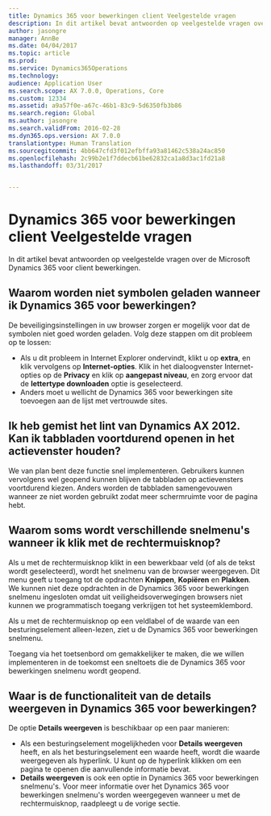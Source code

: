 ```yaml
---
title: Dynamics 365 voor bewerkingen client Veelgestelde vragen
description: In dit artikel bevat antwoorden op veelgestelde vragen over de Microsoft Dynamics 365 voor client bewerkingen.
author: jasongre
manager: AnnBe
ms.date: 04/04/2017
ms.topic: article
ms.prod: 
ms.service: Dynamics365Operations
ms.technology: 
audience: Application User
ms.search.scope: AX 7.0.0, Operations, Core
ms.custom: 12334
ms.assetid: a9a57f0e-a67c-46b1-83c9-5d6350fb3b86
ms.search.region: Global
ms.author: jasongre
ms.search.validFrom: 2016-02-28
ms.dyn365.ops.version: AX 7.0.0
translationtype: Human Translation
ms.sourcegitcommit: 4bb647cfd3f012efbffa93a81462c538a24ac850
ms.openlocfilehash: 2c99b2e1f7ddecb61be62832ca1a8d3ac1fd21a8
ms.lasthandoff: 03/31/2017


---
```


# <a name="dynamics-365-for-operations-client-faq"></a>Dynamics 365 voor bewerkingen client Veelgestelde vragen

In dit artikel bevat antwoorden op veelgestelde vragen over de Microsoft Dynamics 365 voor client bewerkingen.

<a name="why-arent-symbols-loaded-when-i-use-dynamics-365-for-operations"></a>Waarom worden niet symbolen geladen wanneer ik Dynamics 365 voor bewerkingen?
-----------------------------------------------------------------

De beveiligingsinstellingen in uw browser zorgen er mogelijk voor dat de symbolen niet goed worden geladen. Volg deze stappen om dit probleem op te lossen:

-   Als u dit probleem in Internet Explorer ondervindt, klikt u op **extra**, en klik vervolgens op **Internet-opties**.  Klik in het dialoogvenster Internet-opties op de **Privacy** en klik op **aangepast niveau**, en zorg ervoor dat de **lettertype downloaden** optie is geselecteerd.
-   Anders moet u wellicht de Dynamics 365 voor bewerkingen site toevoegen aan de lijst met vertrouwde sites.

## <a name="i-miss-the-ribbon-from-dynamics-ax-2012-can-i-keep-action-pane-tabs-open-all-the-time"></a>Ik heb gemist het lint van Dynamics AX 2012. Kan ik tabbladen voortdurend openen in het actievenster houden?
We van plan bent deze functie snel implementeren. Gebruikers kunnen vervolgens wel geopend kunnen blijven de tabbladen op actievensters voortdurend kiezen. Anders worden de tabbladen samengevouwen wanneer ze niet worden gebruikt zodat meer schermruimte voor de pagina hebt.

## <a name="why-do-i-sometimes-see-different-shortcut-menus-when-i-rightclick"></a>Waarom soms wordt verschillende snelmenu's wanneer ik klik met de rechtermuisknop?
Als u met de rechtermuisknop klikt in een bewerkbaar veld (of als de tekst wordt geselecteerd), wordt het snelmenu van de browser weergegeven. Dit menu geeft u toegang tot de opdrachten **Knippen**, **Kopiëren** en **Plakken**. We kunnen niet deze opdrachten in de Dynamics 365 voor bewerkingen snelmenu ingesloten omdat uit veiligheidsoverwegingen browsers niet kunnen we programmatisch toegang verkrijgen tot het systeemklembord.

Als u met de rechtermuisknop op een veldlabel of de waarde van een besturingselement alleen-lezen, ziet u de Dynamics 365 voor bewerkingen snelmenu.

Toegang via het toetsenbord om gemakkelijker te maken, die we willen implementeren in de toekomst een sneltoets die de Dynamics 365 voor bewerkingen snelmenu wordt geopend.

## <a name="where-is-the-view-details-functionality-in-dynamics-365-for-operations"></a>Waar is de functionaliteit van de details weergeven in Dynamics 365 voor bewerkingen?
De optie **Details weergeven** is beschikbaar op een paar manieren:

-   Als een besturingselement mogelijkheden voor **Details weergeven** heeft, en als het besturingselement een waarde heeft, wordt die waarde weergegeven als hyperlink. U kunt op de hyperlink klikken om een pagina te openen die aanvullende informatie bevat.
-   **Details weergeven** is ook een optie in Dynamics 365 voor bewerkingen snelmenu's. Voor meer informatie over het Dynamics 365 voor bewerkingen snelmenu's worden weergegeven wanneer u met de rechtermuisknop, raadpleegt u de vorige sectie.



